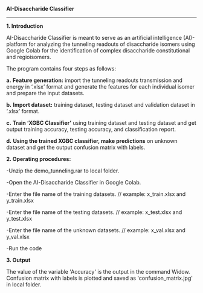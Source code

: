 **AI-Disaccharide Classifier**
****************************************************************************************************************************************************

**1. Introduction**

AI-Disaccharide Classifier is meant to serve as an artificial intelligence (AI)-platform for analyzing the tunneling readouts of disaccharide isomers using Google Colab for the identification of complex disaccharide constitutional and regioisomers.  

The program contains four steps as follows:

**a.** **Feature generation:** import the tunneling readouts transmission and energy in ‘.xlsx’ format and generate the features for each individual isomer and prepare the input datasets. 

**b.** **Import dataset:** training dataset, testing dataset and validation dataset in ‘.xlsx’ format.

**c.** **Train ‘XGBC Classifier’** using training dataset and testing dataset and get output training accuracy, testing accuracy, and classification report.

**d.** **Using the trained XGBC classifier, make predictions** on unknown dataset and get the output confusion matrix with labels.
 
**2. Operating procedures:**

 -Unzip the demo_tunneling.rar to local folder. 

 -Open the AI-Disaccharide Classifier in Google Colab.

 -Enter the file name of the training datasets. // example: x_train.xlsx and y_train.xlsx

 -Enter the file name of the testing datasets. // example: x_test.xlsx and y_test.xlsx

 -Enter the file name of the unknown datasets. // example: x_val.xlsx and y_val.xlsx

 -Run the code

**3. Output**

The value of the variable 'Accuracy' is the output in the command Widow. Confusion matrix with labels is plotted and saved as 'confusion_matrix.jpg' in local folder.

